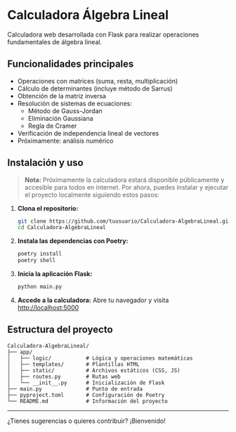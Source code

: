 # Calculadora Álgebra Lineal

Calculadora web desarrollada con Flask para realizar operaciones fundamentales de álgebra lineal.

## Funcionalidades principales
- Operaciones con matrices (suma, resta, multiplicación)
- Cálculo de determinantes (incluye método de Sarrus)
- Obtención de la matriz inversa
- Resolución de sistemas de ecuaciones:
  - Método de Gauss-Jordan
  - Eliminación Gaussiana
  - Regla de Cramer
- Verificación de independencia lineal de vectores
- Próximamente: análisis numérico

## Instalación y uso

> **Nota:** Próximamente la calculadora estará disponible públicamente y accesible para todos en internet. Por ahora, puedes instalar y ejecutar el proyecto localmente siguiendo estos pasos:

1. **Clona el repositorio:**
   ```bash
   git clone https://github.com/tuusuario/Calculadora-AlgebraLineal.git
   cd Calculadora-AlgebraLineal
   ```

2. **Instala las dependencias con Poetry:**
   ```bash
   poetry install
   poetry shell
   ```

3. **Inicia la aplicación Flask:**
   ```bash
   python main.py
   ```

4. **Accede a la calculadora:**
   Abre tu navegador y visita [http://localhost:5000](http://localhost:5000)

## Estructura del proyecto

```
Calculadora-AlgebraLineal/
├── app/
│   ├── logic/           # Lógica y operaciones matemáticas
│   ├── templates/       # Plantillas HTML
│   ├── static/          # Archivos estáticos (CSS, JS)
│   ├── routes.py        # Rutas web
│   └── __init__.py      # Inicialización de Flask
├── main.py              # Punto de entrada
├── pyproject.toml       # Configuración de Poetry
└── README.md            # Información del proyecto
```
---
¿Tienes sugerencias o quieres contribuir? ¡Bienvenido!
